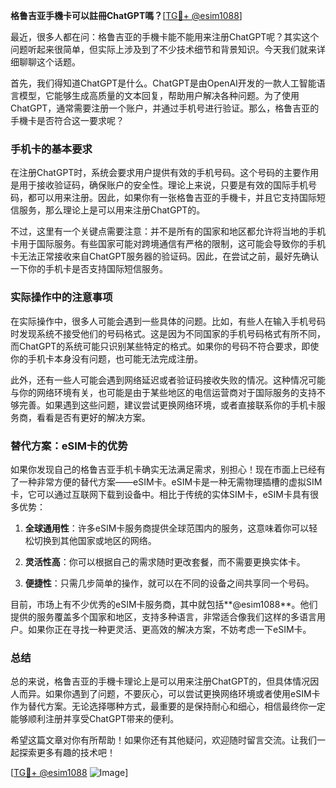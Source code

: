 **格鲁吉亚手機卡可以註冊ChatGPT嗎？**[[TG💪+ @esim1088](https://t.me/s/esim1088)]

最近，很多人都在问：格鲁吉亚的手機卡能不能用来注册ChatGPT呢？其实这个问题听起来很简单，但实际上涉及到了不少技术细节和背景知识。今天我们就来详细聊聊这个话题。

首先，我们得知道ChatGPT是什么。ChatGPT是由OpenAI开发的一款人工智能语言模型，它能够生成高质量的文本回复，帮助用户解决各种问题。为了使用ChatGPT，通常需要注册一个账户，并通过手机号进行验证。那么，格鲁吉亚的手機卡是否符合这一要求呢？

### 手机卡的基本要求

在注册ChatGPT时，系统会要求用户提供有效的手机号码。这个号码的主要作用是用于接收验证码，确保账户的安全性。理论上来说，只要是有效的国际手机号码，都可以用来注册。因此，如果你有一张格鲁吉亚的手機卡，并且它支持国际短信服务，那么理论上是可以用来注册ChatGPT的。

不过，这里有一个关键点需要注意：并不是所有的国家和地区都允许将当地的手机卡用于国际服务。有些国家可能对跨境通信有严格的限制，这可能会导致你的手机卡无法正常接收来自ChatGPT服务器的验证码。因此，在尝试之前，最好先确认一下你的手机卡是否支持国际短信服务。

### 实际操作中的注意事项

在实际操作中，很多人可能会遇到一些具体的问题。比如，有些人在输入手机号码时发现系统不接受他们的号码格式。这是因为不同国家的手机号码格式有所不同，而ChatGPT的系统可能只识别某些特定的格式。如果你的号码不符合要求，即使你的手机卡本身没有问题，也可能无法完成注册。

此外，还有一些人可能会遇到网络延迟或者验证码接收失败的情况。这种情况可能与你的网络环境有关，也可能是由于某些地区的电信运营商对于国际服务的支持不够完善。如果遇到这些问题，建议尝试更换网络环境，或者直接联系你的手机卡服务商，看看是否有更好的解决方案。

### 替代方案：eSIM卡的优势

如果你发现自己的格鲁吉亚手机卡确实无法满足需求，别担心！现在市面上已经有了一种非常方便的替代方案——eSIM卡。eSIM卡是一种无需物理插槽的虚拟SIM卡，它可以通过互联网下载到设备中。相比于传统的实体SIM卡，eSIM卡具有很多优势：

1. **全球通用性**：许多eSIM卡服务商提供全球范围内的服务，这意味着你可以轻松切换到其他国家或地区的网络。
   
2. **灵活性高**：你可以根据自己的需求随时更改套餐，而不需要更换实体卡。

3. **便捷性**：只需几步简单的操作，就可以在不同的设备之间共享同一个号码。

目前，市场上有不少优秀的eSIM卡服务商，其中就包括**@esim1088**。他们提供的服务覆盖多个国家和地区，支持多种语言，非常适合像我们这样的多语言用户。如果你正在寻找一种更灵活、更高效的解决方案，不妨考虑一下eSIM卡。

### 总结

总的来说，格鲁吉亚的手機卡理论上是可以用来注册ChatGPT的，但具体情况因人而异。如果你遇到了问题，不要灰心，可以尝试更换网络环境或者使用eSIM卡作为替代方案。无论选择哪种方式，最重要的是保持耐心和细心，相信最终你一定能够顺利注册并享受ChatGPT带来的便利。

希望这篇文章对你有所帮助！如果你还有其他疑问，欢迎随时留言交流。让我们一起探索更多有趣的技术吧！

[[TG💪+ @esim1088](https://t.me/s/esim1088) ![Image](https://i.postimg.cc/4NQfJmqS/Snipaste-2025-05-13-00-14-12.png)]